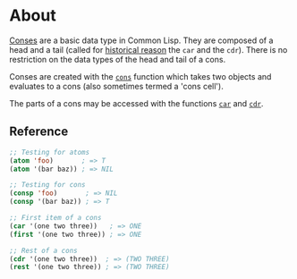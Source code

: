# About

[Conses][hyper-conses] are a basic data type in Common Lisp. They are composed of a head and a tail (called for [historical reason][history] the `car` and the `cdr`). 
There is no restriction on the data types of the head and tail of a cons.

Conses are created with the [`cons`][hyper-cons] function which takes two objects and evaluates to a cons (also sometimes termed a 'cons cell').

The parts of a cons may be accessed with the functions [`car`][hyper-car] and [`cdr`][hyper-cdr].

## Reference

```lisp
;; Testing for atoms
(atom 'foo)       ; => T
(atom '(bar baz)) ; => NIL

;; Testing for cons
(consp 'foo)       ; => NIL
(consp '(bar baz)) ; => T

;; First item of a cons
(car '(one two three))   ; => ONE
(first '(one two three)) ; => ONE

;; Rest of a cons
(cdr '(one two three))  ; => (TWO THREE)
(rest '(one two three)) ; => (TWO THREE)
```

[history]: https://en.wikipedia.org/wiki/CAR_and_CDR#Etymology
[hyper-car]: http://l1sp.org/cl/car
[hyper-cdr]: http://l1sp.org/cl/cdr
[hyper-cons]: http://l1sp.org/cl/cons
[hyper-conses]: http://l1sp.org/cl/14
